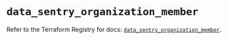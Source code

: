 # `data_sentry_organization_member`

Refer to the Terraform Registry for docs: [`data_sentry_organization_member`](https://registry.terraform.io/providers/jianyuan/sentry/0.12.3/docs/data-sources/organization_member).
